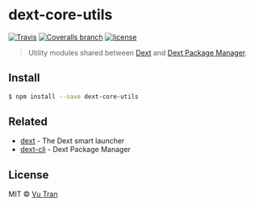 # dext-core-utils

[![Travis](https://img.shields.io/travis/vutran/dext-core-utils/develop.svg?maxAge=2592000&style=flat-square)](https://travis-ci.org/vutran/dext-core-utils) [![Coveralls branch](https://img.shields.io/coveralls/vutran/dext-core-utils/develop.svg?maxAge=2592000&style=flat-square)](https://coveralls.io/github/vutran/dext-core-utils) [![license](https://img.shields.io/github/license/vutran/dext-core-utils.svg?maxAge=2592000&style=flat-square)](LICENSE)

> Utility modules shared between [Dext](https://github.com/vutran/dext) and [Dext Package Manager](https://github.com/vutran/dext-cli).

## Install

```bash
$ npm install --save dext-core-utils
```

## Related

- [dext](https://github.com/vutran/dext) - The Dext smart launcher
- [dext-cli](https://github.com/vutran/dext-cli) - Dext Package Manager

## License

MIT © [Vu Tran](https://github.com/vutran/)

